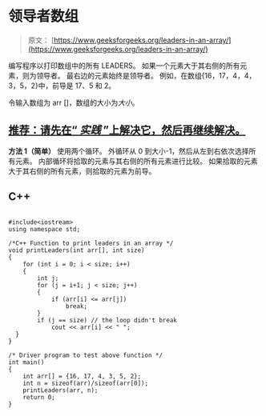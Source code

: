 # 领导者数组

> 原文： [https://www.geeksforgeeks.org/leaders-in-an-array/](https://www.geeksforgeeks.org/leaders-in-an-array/)

编写程序以打印数组中的所有 LEADERS。 如果一个元素大于其右侧的所有元素，则为领导者。 最右边的元素始终是领导者。 例如，在数组{16，17，4，4，3，5，2}中，前导是 17、5 和 2。

令输入数组为 arr []，数组的大小为*大小*。

## [推荐：请先在“ ***<u>实践</u>*** ”上解决它，然后再继续解决。](https://practice.geeksforgeeks.org/problems/leaders-in-an-array/0)

**方法 1（简单）**
使用两个循环。 外循环从 0 到大小-1，然后从左到右依次选择所有元素。 内部循环将拾取的元素与其右侧的所有元素进行比较。 如果拾取的元素大于其右侧的所有元素，则拾取的元素为前导。

## C++ 

```

#include<iostream> 
using namespace std; 

/*C++ Function to print leaders in an array */
void printLeaders(int arr[], int size) 
{ 
    for (int i = 0; i < size; i++) 
    { 
        int j; 
        for (j = i+1; j < size; j++) 
        { 
            if (arr[i] <= arr[j]) 
                break; 
        }     
        if (j == size) // the loop didn't break 
            cout << arr[i] << " "; 
  } 
} 

/* Driver program to test above function */
int main() 
{ 
    int arr[] = {16, 17, 4, 3, 5, 2}; 
    int n = sizeof(arr)/sizeof(arr[0]); 
    printLeaders(arr, n); 
    return 0; 
} 

```
